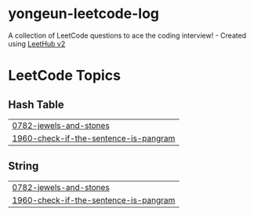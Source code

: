 # yongeun-leetcode-log
A collection of LeetCode questions to ace the coding interview! - Created using [LeetHub v2](https://github.com/arunbhardwaj/LeetHub-2.0)

<!---LeetCode Topics Start-->
# LeetCode Topics
## Hash Table
|  |
| ------- |
| [0782-jewels-and-stones](https://github.com/gdakate/yongeun-leetcode-log/tree/master/0782-jewels-and-stones) |
| [1960-check-if-the-sentence-is-pangram](https://github.com/gdakate/yongeun-leetcode-log/tree/master/1960-check-if-the-sentence-is-pangram) |
## String
|  |
| ------- |
| [0782-jewels-and-stones](https://github.com/gdakate/yongeun-leetcode-log/tree/master/0782-jewels-and-stones) |
| [1960-check-if-the-sentence-is-pangram](https://github.com/gdakate/yongeun-leetcode-log/tree/master/1960-check-if-the-sentence-is-pangram) |
<!---LeetCode Topics End-->